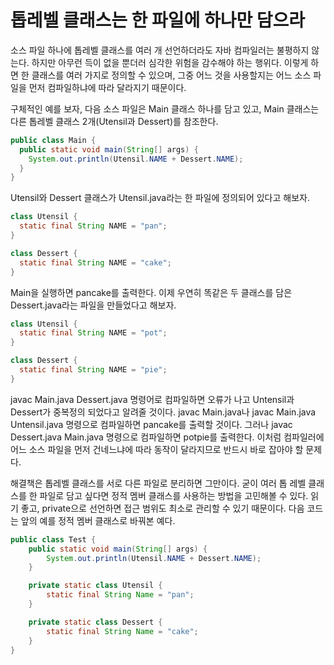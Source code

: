 # 톱레벨 클래스는 한 파일에 하나만 담으라
소스 파일 하나에 톱레벨 클래스를 여러 개 선언하더라도 자바 컴파일러는 불평하지 않는다. 하지만 아무런 득이 없을 뿐더러 심각한 위험을 감수해야 하는 행위다. 이렇게 하면 한 클래스를 여러 가지로 정의할 수 있으며, 그중 어느 것을 사용할지는 어느 소스 파일을 먼저 컴파일하냐에 따라 달라지기 때문이다. 

구체적인 예를 보자, 다음 소스 파일은 Main 클래스 하나를 담고 있고, Main 클래스는 다른 톱레벨 클래스 2개(Utensil과 Dessert)를 참조한다.
```java
public class Main {
  public static void main(String[] args) {
    System.out.println(Utensil.NAME + Dessert.NAME);
  }
}
```

Utensil와 Dessert 클래스가 Utensil.java라는 한 파일에 정의되어 있다고 해보자.
```java
class Utensil {
  static final String NAME = "pan";
}

class Dessert {
  static final String NAME = "cake";
}
```
Main을 실행하면 pancake를 출력한다.
이제 우연히 똑같은 두 클래스를 담은 Dessert.java라는 파일을 만들었다고 해보자.
```java
class Utensil {
  static final String NAME = "pot";
}

class Dessert {
  static final String NAME = "pie";
}
```
javac Main.java Dessert.java 명령어로 컴파일하면 오류가 나고 Untensil과 Dessert가 중복정의 되었다고 알려줄 것이다. javac Main.java나 javac Main.java Untensil.java 명령으로 컴파일하면 pancake를 출력할 것이다. 그러나 javac Dessert.java Main.java 명령으로 컴파일하면 potpie를 출력한다. 이처럼 컴파일러에 어느 소스 파일을 먼저 건네느냐에 따라 동작이 달라지므로 반드시 바로 잡아야 할 문제다.

해결책은 톱레벨 클래스를 서로 다른 파일로 분리하면 그만이다. 굳이 여러 톱 레벨 클래스를 한 파일로 담고 싶다면 정적 멤버 클래스를 사용하는 방법을 고민해볼 수 있다. 읽기 좋고, private으로 선언하면 접근 범위도 최소로 관리할 수 있기 때문이다. 다음 코드는 앞의 예를 정적 멤버 클래스로 바꿔본 예다.
```java
public class Test {
    public static void main(String[] args) {
        System.out.println(Utensil.NAME + Dessert.NAME);
    }

    private static class Utensil {
        static final String Name = "pan";
    }

    private static class Dessert {
        static final String Name = "cake";
    }
}
```